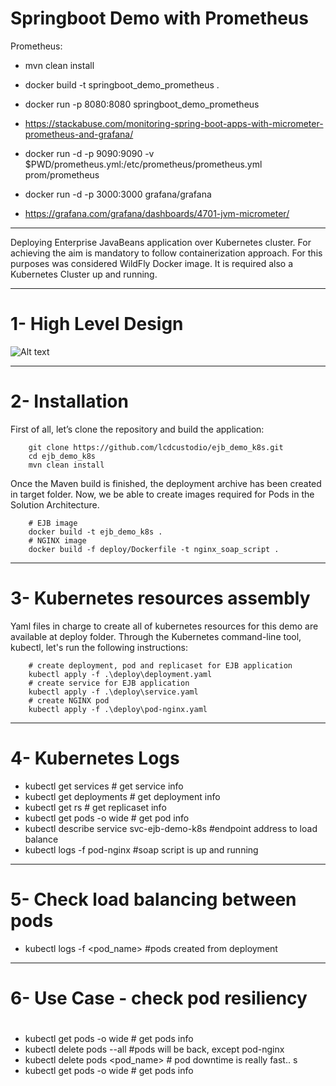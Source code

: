 Springboot Demo with Prometheus
===========


Prometheus:
- mvn clean install
- docker build -t springboot_demo_prometheus .
- docker run -p 8080:8080 springboot_demo_prometheus

- https://stackabuse.com/monitoring-spring-boot-apps-with-micrometer-prometheus-and-grafana/
- docker run -d -p 9090:9090 -v $PWD/prometheus.yml:/etc/prometheus/prometheus.yml prom/prometheus
- docker run -d -p 3000:3000 grafana/grafana
- https://grafana.com/grafana/dashboards/4701-jvm-micrometer/

------------
Deploying Enterprise JavaBeans application over Kubernetes cluster. For achieving the aim is mandatory to follow containerization approach. For this purposes was considered WildFly Docker image. It is required also a Kubernetes Cluster up and running.  


------------

1- High Level Design
===========================


![Alt text](/picture/hld.png "Solution Architecture")


------------

2- Installation
===========================

First of all, let’s clone the repository and build the application:

```
    git clone https://github.com/lcdcustodio/ejb_demo_k8s.git
    cd ejb_demo_k8s
    mvn clean install
```    

Once the Maven build is finished, the deployment archive has been created in target folder. Now, we be able to create images required for Pods in the Solution Architecture.  

```
    # EJB image
    docker build -t ejb_demo_k8s .
    # NGINX image
    docker build -f deploy/Dockerfile -t nginx_soap_script .    

```    


------------

3- Kubernetes resources assembly 
===========================

Yaml files in charge to create all of kubernetes resources for this demo are available at deploy folder. Through the Kubernetes command-line tool, kubectl, let's run the following instructions:  

```
    # create deployment, pod and replicaset for EJB application
    kubectl apply -f .\deploy\deployment.yaml
    # create service for EJB application
    kubectl apply -f .\deploy\service.yaml
    # create NGINX pod
    kubectl apply -f .\deploy\pod-nginx.yaml
```    

------------

4- Kubernetes Logs 
===========================


- kubectl get services # get service info
- kubectl get deployments # get deployment info
- kubectl get rs # get replicaset info
- kubectl get pods -o wide  # get pod info
- kubectl describe service svc-ejb-demo-k8s #endpoint address to load balance
- kubectl logs -f pod-nginx #soap script is up and running

------------

5- Check load balancing between pods
===========================

- kubectl logs -f <pod_name> #pods created from deployment 

------------

6- Use Case - check pod resiliency 
===========================

#
- kubectl get pods -o wide  # get pods info
- kubectl delete pods --all  #pods will be back, except pod-nginx
- kubectl delete pods <pod_name> # pod downtime is really fast.. s
- kubectl get pods -o wide  # get pods info
